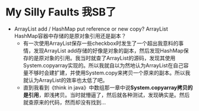 # My Silly Faults 我SB了

* ArrayList add / HashMap put reference or new copy?  ArrayList HashMap容器中存储的是原对象引用还是副本？
  + 有一次使用ArrayList保存一些checkbox时发生了一个超出我意料的事情，发现ArrayList add存储的好像是对象的副本，然后发现HashMap保存的是原对象的引用。我当时就查了ArrayList的源码，发现其使用System.copyarray实现的。所以我就自以为然地认为ArrayList在自己容量不够时会建扩建，并使用System.copy来拷贝一个原来的副本。所以我就认为ArrayList的效率也太低了吧。
  + 直到我看到《think in java》中数组那一章中说**System.copyarray拷贝的是引用**，即浅拷贝。当时就懵逼了，然后就各种测试，发现确实是。然后就查原来的代码，然而却没有找到...

